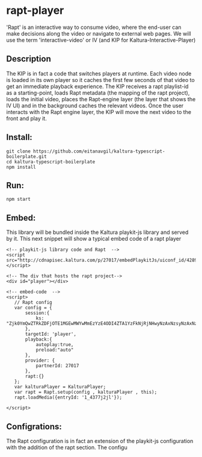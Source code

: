 # rapt-player
'Rapt' is an interactive way to consume video, where the end-user can make decisions along the video or navigate to 
external web pages. We will use the term 'interactive-video' or IV (and KIP for Kaltura-Interactive-Player) 

## Description 
The KIP is in fact a code that switches players at runtime. Each video node is loaded in its own player so
it caches the first few seconds of that video to get an immediate playback experience. The KIP receives
a rapt playlist-id as a starting-point, loads Rapt metadata (the mapping of the rapt project), loads the initial video,
places the Rapt-engine layer (the layer that shows the IV UI) and in the background caches the relevant videos. Once 
the user interacts with the Rapt engine layer, the KIP will move the next video to the front and play it.    
    

## Install: 
```
git clone https://github.com/eitanavgil/kaltura-typescript-boilerplate.git
cd kaltura-typescript-boilerplate
npm install
```

## Run: 
```
npm start
```

## Embed: 
This library will be bundled inside the Kaltura playkit-js library and served by it. This next snippet will show a typical embed code of a rapt player

 ```
<!-- playkit-js library code and Rapt  -->
<script src="http://cdnapisec.kaltura.com/p/27017/embedPlaykitJs/uiconf_id/42897631"></script>

<!-- The div that hosts the rapt project-->
<div id="player"></div>

<!-- embed-code  --> 
<script>
    // Rapt config
    var config = {
		session:{
			ks: "Zjk0YmQwZTRkZDFjOTE1MGEwMWYwMmEzYzE4ODI4ZTA1YzFkNjRjNHwyNzAxNzsyNzAxNzsxNTM1NzE5NTAyOzI7NzU0MztfX0FETUlOX18yNjY4NzsqLGRpc2FibGVlbnRpdGxlbWVudA=="
		},
		targetId: 'player',
		playback:{
			autoplay:true,
			preload:"auto"
		},
		provider: {
			partnerId: 27017
		},
        rapt:{}
	};
	var kalturaPlayer = KalturaPlayer;
    var rapt = Rapt.setup(config , kalturaPlayer , this);
	rapt.loadMedia({entryId: '1_4377j2jl'});

</script>
```


## Configrations:
The Rapt configuration is in fact an extension of the playkit-js configuration with the addition of the rapt section. 
The configu 
 


